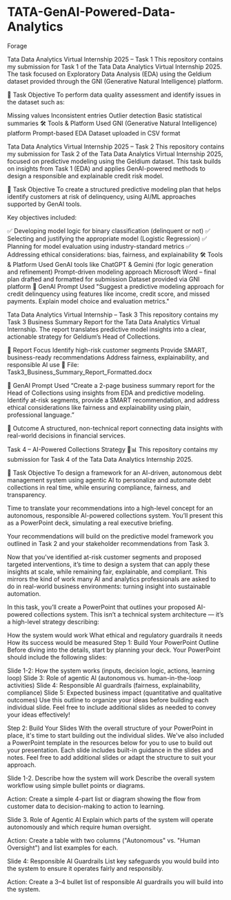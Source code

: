 # TATA-GenAI-Powered-Data-Analytics
 Forage

Tata Data Analytics Virtual Internship 2025 – Task 1
This repository contains my submission for Task 1 of the Tata Data Analytics Virtual Internship 2025. The task focused on Exploratory Data Analysis (EDA) using the Geldium dataset provided through the GNI (Generative Natural Intelligence) platform.

📌 Task Objective
To perform data quality assessment and identify issues in the dataset such as:

Missing values
Inconsistent entries
Outlier detection
Basic statistical summaries
🛠️ Tools & Platform Used
GNI (Generative Natural Intelligence) platform
Prompt-based EDA
Dataset uploaded in CSV format


 Tata Data Analytics Virtual Internship 2025 – Task 2
This repository contains my submission for Task 2 of the Tata Data Analytics Virtual Internship 2025, focused on predictive modeling using the Geldium dataset. This task builds on insights from Task 1 (EDA) and applies GenAI-powered methods to design a responsible and explainable credit risk model.

📌 Task Objective
To create a structured predictive modeling plan that helps identify customers at risk of delinquency, using AI/ML approaches supported by GenAI tools.

Key objectives included:

✅ Developing model logic for binary classification (delinquent or not)
✅ Selecting and justifying the appropriate model (Logistic Regression)
✅ Planning for model evaluation using industry-standard metrics
✅ Addressing ethical considerations: bias, fairness, and explainability
🛠️ Tools & Platform Used
GenAI tools like ChatGPT & Gemini (for logic generation and refinement)
Prompt-driven modeling approach
Microsoft Word – final plan drafted and formatted for submission
Dataset provided via GNI platform
🧠 GenAI Prompt Used
"Suggest a predictive modeling approach for credit delinquency using features like income, credit score, and missed payments. Explain model choice and evaluation metrics."



 Tata Data Analytics Virtual Internship – Task 3
This repository contains my Task 3 Business Summary Report for the Tata Data Analytics Virtual Internship.
The report translates predictive model insights into a clear, actionable strategy for Geldium’s Head of Collections.

📝 Report Focus
Identify high-risk customer segments
Provide SMART, business-ready recommendations
Address fairness, explainability, and responsible AI use
📎 File: Task3_Business_Summary_Report_Formatted.docx

🤖 GenAI Prompt Used
“Create a 2-page business summary report for the Head of Collections using insights from EDA and predictive modeling. Identify at-risk segments, provide a SMART recommendation, and address ethical considerations like fairness and explainability using plain, professional language.”

🎯 Outcome
A structured, non-technical report connecting data insights with real-world decisions in financial services.



Task 4 – AI-Powered Collections Strategy 🧠📊
This repository contains my submission for Task 4 of the Tata Data Analytics Internship 2025.

📌 Task Objective
To design a framework for an AI-driven, autonomous debt management system using agentic AI to personalize and automate debt collections in real time, while ensuring compliance, fairness, and transparency.

Time to translate your recommendations into a high-level concept for an autonomous, responsible AI-powered collections system. You’ll present this as a PowerPoint deck, simulating a real executive briefing.

Your recommendations will build on the predictive model framework you outlined in Task 2 and your stakeholder recommendations from Task 3.

Now that you've identified at-risk customer segments and proposed targeted interventions, it’s time to design a system that can apply these insights at scale, while remaining fair, explainable, and compliant. This mirrors the kind of work many AI and analytics professionals are asked to do in real-world business environments: turning insight into sustainable automation.

In this task, you’ll create a PowerPoint that outlines your proposed AI-powered collections system. This isn’t a technical system architecture — it’s a high-level strategy describing:

How the system would work
What ethical and regulatory guardrails it needs
How its success would be measured
Step 1: Build Your PowerPoint Outline
Before diving into the details, start by planning your deck. Your PowerPoint should include the following slides:

Slide 1-2: How the system works (inputs, decision logic, actions, learning loop)
Slide 3: Role of agentic AI (autonomous vs. human-in-the-loop activities)
Slide 4: Responsible AI guardrails (fairness, explainability, compliance)
Slide 5: Expected business impact (quantitative and qualitative outcomes)
Use this outline to organize your ideas before building each individual slide. Feel free to include additional slides as needed to convey your ideas effectively!

Step 2: Build Your Slides
With the overall structure of your PowerPoint in place, it's time to start building out the individual slides. We've also included a PowerPoint template in the resources below for you to use to build out your presentation. Each slide includes built-in guidance in the slides and notes. Feel free to add additional slides or adapt the structure to suit your approach.

Slide 1-2. Describe how the system will work 
Describe the overall system workflow using simple bullet points or diagrams.

Action:  Create a simple 4-part list or diagram showing the flow from customer data to decision-making to action to learning.

Slide 3. Role of Agentic AI
Explain which parts of the system will operate autonomously and which require human oversight. 

Action:  Create a table with two columns ("Autonomous" vs. "Human Oversight") and list examples for each.

Slide 4: Responsible AI Guardrails
List key safeguards you would build into the system to ensure it operates fairly and responsibly.

Action:  Create a 3–4 bullet list of responsible AI guardrails you will build into the system.



